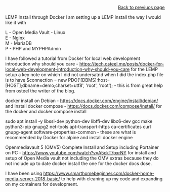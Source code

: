 <p align="right"><a href="https://jackfusion.github.io/projects.html">Back to previuos page</a></p>
LEMP Install through Docker I am setting up a LEMP install the way I would like it with<br />

<p>L - Open Media Vault - Linux<br />
E - Nginx<br />
M - MariaDB<br />
P - PHP and MYPHPAdmin</p>

I have followed a tutorial from Docker for local web development introduction why should you care - https://tech.osteel.me/posts/docker-for-local-web-development-introduction-why-should-you-care for the LEMP setup a key note on which I did not undersatnd when I did the index.php file is to have $connection = new PDO('[DBMS]:host=[HOST];dbname=demo;charset=utf8', 'root', 'root'); - this is from great help from osteel the writer of the blog.

docker install on Debian - https://docs.docker.com/engine/install/debian/ and Install docker compose - https://docs.docker.com/compose/install/ for the docker and docker compose install

sudo apt install -y libssl-dev python-dev libffi-dev libc6-dev gcc make python3-pip gnupg2 net-tools apt-transport-https ca-certificates curl gnupg-agent software-properties-common - these are what is recommended by Docker for alpine and install docker engine

Openmediavault 5 (OMV5) Complete Install and Setup including Portainer on PC - https://www.youtube.com/watch?v=A5ckT7pxrNY for install and setup of Open Media vault not including the OMV extras because they do not include up to date docker install the one for the docker docs dose.

I have been using https://www.smarthomebeginner.com/docker-home-media-server-2018-basic/ to help with cleaning up my code and expanding on my containers for development.
